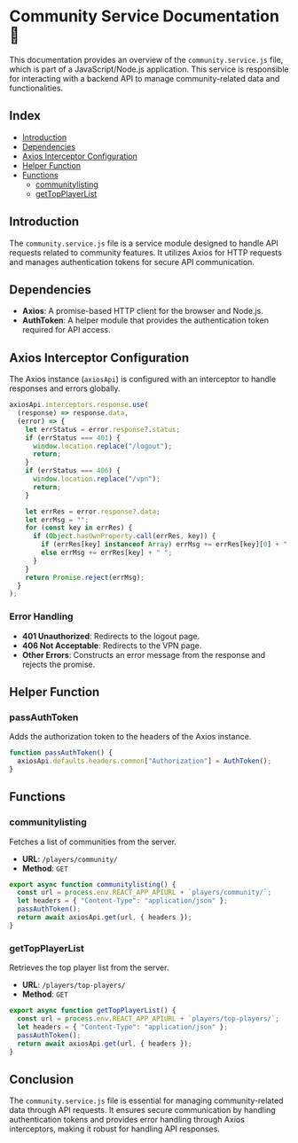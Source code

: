 # Community Service Documentation 📜

This documentation provides an overview of the `community.service.js` file, which is part of a JavaScript/Node.js application. This service is responsible for interacting with a backend API to manage community-related data and functionalities.

## Index
- [Introduction](#introduction)
- [Dependencies](#dependencies)
- [Axios Interceptor Configuration](#axios-interceptor-configuration)
- [Helper Function](#helper-function)
- [Functions](#functions)
  - [communitylisting](#communitylisting)
  - [getTopPlayerList](#getTopPlayerList)

## Introduction
The `community.service.js` file is a service module designed to handle API requests related to community features. It utilizes Axios for HTTP requests and manages authentication tokens for secure API communication.

## Dependencies
- **Axios**: A promise-based HTTP client for the browser and Node.js.
- **AuthToken**: A helper module that provides the authentication token required for API access.

## Axios Interceptor Configuration
The Axios instance (`axiosApi`) is configured with an interceptor to handle responses and errors globally.

```javascript
axiosApi.interceptors.response.use(
  (response) => response.data,
  (error) => {
    let errStatus = error.response?.status;
    if (errStatus === 401) {
      window.location.replace("/logout");
      return;
    }
    if (errStatus === 406) {
      window.location.replace("/vpn");
      return;
    }

    let errRes = error.response?.data;
    let errMsg = "";
    for (const key in errRes) {
      if (Object.hasOwnProperty.call(errRes, key)) {
        if (errRes[key] instanceof Array) errMsg += errRes[key][0] + " ";
        else errMsg += errRes[key] + " ";
      }
    }
    return Promise.reject(errMsg);
  }
);
```

### Error Handling
- **401 Unauthorized**: Redirects to the logout page.
- **406 Not Acceptable**: Redirects to the VPN page.
- **Other Errors**: Constructs an error message from the response and rejects the promise.

## Helper Function
### passAuthToken
Adds the authorization token to the headers of the Axios instance.

```javascript
function passAuthToken() {
  axiosApi.defaults.headers.common["Authorization"] = AuthToken();
}
```

## Functions

### communitylisting
Fetches a list of communities from the server.

- **URL**: `/players/community/`
- **Method**: `GET`

```javascript
export async function communitylisting() {
  const url = process.env.REACT_APP_APIURL + `players/community/`;
  let headers = { "Content-Type": "application/json" };
  passAuthToken();
  return await axiosApi.get(url, { headers });
}
```

### getTopPlayerList
Retrieves the top player list from the server.

- **URL**: `/players/top-players/`
- **Method**: `GET`

```javascript
export async function getTopPlayerList() {
  const url = process.env.REACT_APP_APIURL + `players/top-players/`;
  let headers = { "Content-Type": "application/json" };
  passAuthToken();
  return await axiosApi.get(url, { headers });
}
```

## Conclusion
The `community.service.js` file is essential for managing community-related data through API requests. It ensures secure communication by handling authentication tokens and provides error handling through Axios interceptors, making it robust for handling API responses.